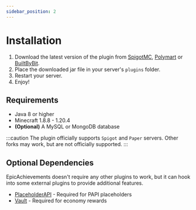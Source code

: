 ```yaml
---
sidebar_position: 2
---
```


# Installation

1. Download the latest version of the plugin from [SpigotMC](https://www.spigotmc.org/resources/116800/), [Polymart](https://polymart.org/r/5931) or [BuiltByBit](https://builtbybit.com/resources/44823).
2. Place the downloaded jar file in your server's `plugins` folder.
3. Restart your server.
4. Enjoy!

## Requirements
- Java 8 or higher
- Minecraft 1.8.8 - 1.20.4
- **(Optional)** A MySQL or MongoDB database

:::caution
The plugin officially supports `Spigot` and `Paper` servers. Other forks may work, but are not officially supported.
:::

## Optional Dependencies

EpicAchievements doesn't require any other plugins to work, but it can hook into some external plugins to provide additional features.

- [PlaceholderAPI](https://www.spigotmc.org/resources/placeholderapi.6245/) - Required for PAPI placeholders
- [Vault](https://www.spigotmc.org/resources/vault.34315/) - Required for economy rewards
